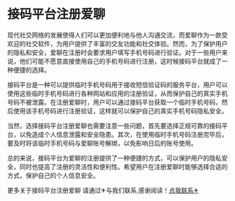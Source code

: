 # 接码平台注册爱聊

现代社交网络的发展使得人们可以更加便利地与他人沟通交流，而爱聊作为一款受欢迎的社交软件，为用户提供了丰富的交友功能和社交体验。然而，为了保护用户的隐私和安全，爱聊在注册时会要求用户填写手机号码进行验证。对于一些用户来说，他们可能不愿意直接使用自己的手机号码进行注册，这时候接码平台就成了一种便捷的选择。

接码平台是一种可以提供临时手机号码用于接收短信验证码的服务平台，用户可以使用这些临时手机号码进行各种网站和应用的注册验证，从而保护自己的真实手机号码不被泄露。在注册爱聊时，用户可以通过接码平台获取一个临时手机号码，然后使用该手机号码进行注册验证，这样就可以保护自己的真实手机号码隐私安全。

当然，选择接码平台注册爱聊也需要注意一些问题，首先要选择正规可靠的接码平台，以免造成个人信息泄露和安全隐患。其次，在使用临时手机号码注册完毕后，要及时将该临时手机号码与爱聊账号解绑，以免影响日后的账号使用。

总的来说，接码平台为爱聊的注册提供了一种便捷的方式，可以保护用户的隐私安全，同时也提高了注册的灵活性和便利性。希望用户在注册爱聊时能够选择合适的方式，保护自己的个人信息安全。

更多关于接码平台注册爱聊 请通过✈与我们联系,感谢阅读！[点我联系✈](https://web.G208.com)